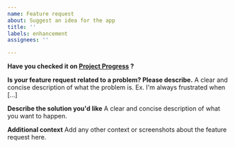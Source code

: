 ```yaml
---
name: Feature request
about: Suggest an idea for the app
title: ''
labels: enhancement
assignees: ''

---
```


**Have you checked it on [Project Progress](https://github.com/users/akaMrNagar/projects/1) ?**

**Is your feature request related to a problem? Please describe.**
A clear and concise description of what the problem is. Ex. I'm always frustrated when [...]

**Describe the solution you'd like**
A clear and concise description of what you want to happen.

**Additional context**
Add any other context or screenshots about the feature request here.
